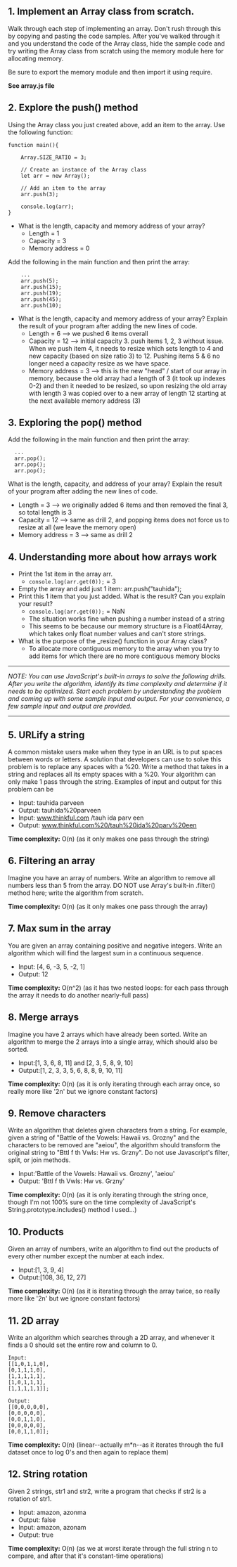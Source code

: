 ## 1. Implement an Array class from scratch.
Walk through each step of implementing an array. Don't rush through this by copying and pasting the code samples. After you've walked through it and you understand the code of the Array class, hide the sample code and try writing the Array class from scratch using the memory module here for allocating memory.

Be sure to export the memory module and then import it using require.

**See array.js file**

## 2. Explore the push() method
Using the Array class you just created above, add an item to the array. Use the following function:

```
function main(){

    Array.SIZE_RATIO = 3;

    // Create an instance of the Array class
    let arr = new Array();

    // Add an item to the array
    arr.push(3);

    console.log(arr);
}
```

* What is the length, capacity and memory address of your array?
    * Length = 1
    * Capacity = 3
    * Memory address = 0

Add the following in the main function and then print the array:

```
    ...
    arr.push(5);
    arr.push(15);
    arr.push(19);
    arr.push(45);
    arr.push(10);
```

* What is the length, capacity and memory address of your array? Explain the result of your program after adding the new lines of code.
    * Length = 6 --> we pushed 6 items overall
    * Capacity = 12 --> initial capacity 3. push items 1, 2, 3 without issue. When we push item 4, it needs to resize which sets length to 4 and new capacity (based on size ratio 3) to 12. Pushing items 5 & 6 no longer need a capacity resize as we have space.
    * Memory address = 3 --> this is the new "head" / start of our array in memory, because the old array had a length of 3 (it took up indexes 0-2) and then it needed to be resized, so upon resizing the old array with length 3 was copied over to a new array of length 12 starting at the next available memory address (3)

## 3. Exploring the pop() method
Add the following in the main function and then print the array:

```
  ...
  arr.pop();
  arr.pop();
  arr.pop();
```

What is the length, capacity, and address of your array? Explain the result of your program after adding the new lines of code.
* Length = 3 --> we originally added 6 items and then removed the final 3, so total length is 3
* Capacity = 12 --> same as drill 2, and popping items does not force us to resize at all (we leave the memory open)
* Memory address = 3 --> same as drill 2

## 4. Understanding more about how arrays work
* Print the 1st item in the array arr.
    * `console.log(arr.get(0));` = 3
* Empty the array and add just 1 item: arr.push("tauhida");
* Print this 1 item that you just added. What is the result? Can you explain your result?
    * `console.log(arr.get(0));` = NaN
    * The situation works fine when pushing a number instead of a string
    * This seems to be because our memory structure is a Float64Array, which takes only float number values and can't store strings.
* What is the purpose of the _resize() function in your Array class?
    * To allocate more contiguous memory to the array when you try to add items for which there are no more contiguous memory blocks


----------------

*NOTE: You can use JavaScript's built-in arrays to solve the following drills. After you write the algorithm, identify its time complexity and determine if it needs to be optimized. Start each problem by understanding the problem and coming up with some sample input and output. For your convenience, a few sample input and output are provided.*

----------------

## 5. URLify a string
A common mistake users make when they type in an URL is to put spaces between words or letters. A solution that developers can use to solve this problem is to replace any spaces with a %20. Write a method that takes in a string and replaces all its empty spaces with a %20. Your algorithm can only make 1 pass through the string. Examples of input and output for this problem can be

* Input: tauhida parveen
* Output: tauhida%20parveen
* Input: www.thinkful.com /tauh ida parv een
* Output: www.thinkful.com%20/tauh%20ida%20parv%20een

**Time complexity:** O(n) (as it only makes one pass through the string)

## 6. Filtering an array
Imagine you have an array of numbers. Write an algorithm to remove all numbers less than 5 from the array. DO NOT use Array's built-in .filter() method here; write the algorithm from scratch.

**Time complexity:** O(n) (as it only makes one pass through the array)

## 7. Max sum in the array
You are given an array containing positive and negative integers. Write an algorithm which will find the largest sum in a continuous sequence.

* Input: [4, 6, -3, 5, -2, 1]
* Output: 12

**Time complexity:** O(n^2) (as it has two nested loops: for each pass through the array it needs to do another nearly-full pass)

## 8. Merge arrays
Imagine you have 2 arrays which have already been sorted. Write an algorithm to merge the 2 arrays into a single array, which should also be sorted.

* Input:[1, 3, 6, 8, 11] and [2, 3, 5, 8, 9, 10]
* Output:[1, 2, 3, 3, 5, 6, 8, 8, 9, 10, 11]

**Time complexity:** O(n) (as it is only iterating through each array once, so really more like '2n' but we ignore constant factors)

## 9. Remove characters
Write an algorithm that deletes given characters from a string. For example, given a string of "Battle of the Vowels: Hawaii vs. Grozny" and the characters to be removed are "aeiou", the algorithm should transform the original string to "Bttl f th Vwls: Hw vs. Grzny". Do not use Javascript's filter, split, or join methods.

* Input:'Battle of the Vowels: Hawaii vs. Grozny', 'aeiou'
* Output: 'Bttl f th Vwls: Hw vs. Grzny'

**Time complexity:** O(n) (as it is only iterating through the string once, though I'm not 100% sure on the time complexity of JavaScript's String.prototype.includes() method I used...)

## 10. Products
Given an array of numbers, write an algorithm to find out the products of every other number except the number at each index.

* Input:[1, 3, 9, 4]
* Output:[108, 36, 12, 27]

**Time complexity:** O(n) (as it is iterating through the array twice, so really more like '2n' but we ignore constant factors)

## 11. 2D array
Write an algorithm which searches through a 2D array, and whenever it finds a 0 should set the entire row and column to 0.

```
Input:
[[1,0,1,1,0],
[0,1,1,1,0],
[1,1,1,1,1],
[1,0,1,1,1],
[1,1,1,1,1]];

Output:
[[0,0,0,0,0],
[0,0,0,0,0],
[0,0,1,1,0],
[0,0,0,0,0],
[0,0,1,1,0]];
```

**Time complexity:** O(n) (linear--actually m*n--as it iterates through the full dataset once to log 0's and then again to replace them)

## 12. String rotation
Given 2 strings, str1 and str2, write a program that checks if str2 is a rotation of str1.

* Input: amazon, azonma
* Output: false
* Input: amazon, azonam
* Output: true

**Time complexity:** O(n) (as we at worst iterate through the full string n to compare, and after that it's constant-time operations)